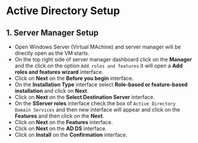 # Active Directory Setup

## 1. Server Manager Setup

- Open Windows Server (Virtual MAchine) and server manager will be directly open as the VM starts.
- On the top right side of server manager dashboard click on the **Manager** and the click on the option `Add roles and features`
  it will open a **Add roles and features wizard** interface.
- Click on **Next** on the **Before you begin** interface.
- On the **Installation Type** interface select **Role-based or feature-based installation** and click on **Next**.
- Click on **Next** on the **Select Destination Server** interface.
- On the **SServer roles** interface check the box of `Active Directory Domain Services` and then new interface will appear and
  click on the **Features** and then click on the **Next**.
- Click on **Next** on the **Features** interface.
- Click on **Next** on the **AD DS** interface.
- Click on **Install** on the **Confirmation** interface.
